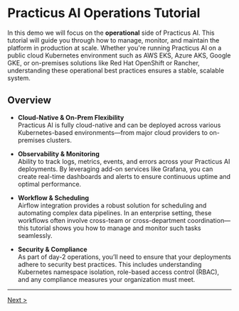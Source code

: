 # Practicus AI Operations Tutorial

In this demo we will focus on the **operational** side of Practicus AI. This tutorial will guide you through how to manage, monitor, and maintain the platform in production at scale. Whether you're running Practicus AI on a public cloud Kubernetes environment such as AWS EKS, Azure AKS, Google GKE, or on-premises solutions like Red Hat OpenShift or Rancher, understanding these operational best practices ensures a stable, scalable system.

## Overview

- **Cloud-Native & On-Prem Flexibility**  
  Practicus AI is fully cloud-native and can be deployed across various Kubernetes-based environments—from major cloud providers to on-premises clusters. 

- **Observability & Monitoring**  
  Ability to track logs, metrics, events, and errors across your Practicus AI deployments. By leveraging add-on services like Grafana, you can create real-time dashboards and alerts to ensure continuous uptime and optimal performance.

- **Workflow & Scheduling**  
  Airflow integration provides a robust solution for scheduling and automating complex data pipelines. In an enterprise setting, these workflows often involve cross-team or cross-department coordination—this tutorial shows you how to manage and monitor such tasks seamlessly.

- **Security & Compliance**  
  As part of day-2 operations, you’ll need to ensure that your deployments adhere to security best practices. This includes understanding Kubernetes namespace isolation, role-based access control (RBAC), and any compliance measures your organization must meet.

---

[Next >](create-user-group.md)